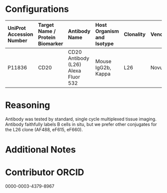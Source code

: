 # Configurations

| UniProt Accession Number   | Target Name / Protein Biomarker   | Antibody Name                       | Host Organism and Isotype   | Clonality   | Vendor   | Catalog Number   | Conjugate   | RRID   | Application   | Method              | Tissue Preservation   | Tissue           | Detergent         | Antigen Retrieval Conditions   | Dye Inactivation Conditions   | Result   | Agree        | Disagree   |
|:---------------------------|:----------------------------------|:------------------------------------|:----------------------------|:------------|:---------|:-----------------|:------------|:-------|:--------------|:--------------------|:----------------------|:-----------------|:------------------|:-------------------------------|:------------------------------|:---------|:-------------|:-----------|
| P11836                     | CD20                              | CD20 Antibody (L26) Alexa Fluor 532 | Mouse IgG2b, Kappa          | L26         | Novus    | NBP2-80486AF532  | AF532       |        | IHC-Fr        | Multiplexed imaging | 1% PFA Fixed Frozen   | Human lymph node | 0.3% Triton-X-100 |                                |                               | Failure  | [+](#reason1) |            |

# Reasoning

<a name="reason1"></a>
Antibody was tested by standard, single cycle multiplexed tissue imaging. Antibody faithfully labels B cells in situ, but we prefer other conjugates for the L26 clone (AF488, eF615, eF660).

# Additional Notes

# Contributor ORCID

0000-0003-4379-8967
